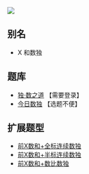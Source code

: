 ![](https://cn.sudoku.today/pic/02/xsum36/24698_159117.png)

## 别名
- X 和数独

## 题库
- [独·数之道](http://www.sudokufans.org.cn/lx/game.index.php?type=xsum) 【需要登录】
- [今日数独](https://cn.sudoku.today/g-x-sums-sudoku/) 【选题不便】

## 扩展题型
- [前X数和+全标连续数独](../../混合类/前X数和+全标连续数独.md)
- [前X数和+半标连续数独](../../混合类/前X数和+半标连续数独.md)
- [前X数和+数比数独](../../混合类/前X数和+数比数独.md)